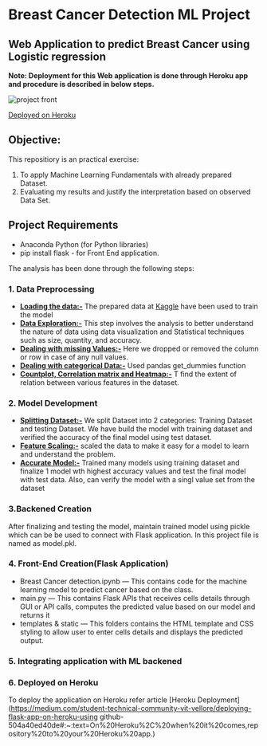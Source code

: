 # Breast Cancer Detection ML Project
## Web Application to predict Breast Cancer using Logistic regression
**Note: Deployment for this Web application is done through Heroku app and procedure is described in below steps.**

![project front](https://user-images.githubusercontent.com/28431152/196962909-90bac9b4-bec9-4e69-a754-335868fefd2b.JPG)

[Deployed on Heroku](https://breast-cancer-detection-webapp.herokuapp.com/)
 
## Objective:
This repositiory is an practical exercise:

1. To apply Machine Learning Fundamentals with already prepared Dataset.
2. Evaluating my results and justify the interpretation based on observed Data Set.

## Project Requirements
* Anaconda Python (for Python libraries)
* pip install flask - for Front End application.

The analysis has been done through the following steps:

### 1. Data Preprocessing

* <ins>**Loading the data:-**</ins> The prepared data at [Kaggle](https://www.kaggle.com/datasets/uciml/breast-cancer-wisconsin-data?select=data.csv) have been used to                                       train the model
* <ins>**Data Exploration:-**</ins> This step involves the analysis to better understand the nature of data using data visualization and Statistical techniques such as                                      size, quantity, and accuracy.
* <ins>**Dealing with missing Values:-**</ins> Here we dropped or removed the column or row in case of any null values.
* <ins>**Dealing with categorical Data:-**</ins> Used pandas get_dummies function 
* <ins>**Countplot, Correlation matrix and Heatmap:-**</ins> T find the extent of relation between various features in the dataset.

### 2. Model Development

* <ins>**Splitting Dataset:-**</ins> We split Dataset into 2 categories: Training Dataset and testing Dataset. We have build the model with training dataset and                                            verified the accuracy of the final model using test dataset.
* <ins>**Feature Scaling:-**</ins>  scaled the data to make it easy for a model to learn and understand the problem.
* <ins>**Accurate Model:-**</ins> Trained many models using training dataset and finalize 1 model wth highest accuracy values and test the final model with test data.                                    Also, can verify the model with a singl value set from the dataset

### 3.Backened Creation

After finalizing and testing the model, maintain trained model using pickle which can be be used to connect with Flask application. In this project file is named as model.pkl.

### 4. Front-End Creation(Flask Application)

* Breast Cancer detection.ipynb — This contains code for the machine learning model to predict cancer based on the class.
* main.py — This contains Flask APIs that receives cells details through GUI or API calls, computes the predicted value based on our model and returns it
* templates & static — This folders contains the HTML template and CSS styling to allow user to enter cells details and displays the predicted output.

### 5. Integrating application with ML backened
### 6. Deployed on Heroku
To deploy the application on Heroku refer article [Heroku Deployment](https://medium.com/student-technical-community-vit-vellore/deploying-flask-app-on-heroku-using github-504a40ed40de#:~:text=On%20Heroku%2C%20when%20it%20comes,repository%20to%20your%20Heroku%20app.)








